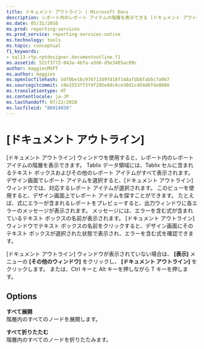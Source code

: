 ```yaml
---
title: ドキュメント アウトライン | Microsoft Docs
description: レポート内のレポート アイテムの階層を表示できる [ドキュメント アウトライン] ウィンドウについて説明します。
ms.date: 05/31/2016
ms.prod: reporting-services
ms.prod_service: reporting-services-native
ms.technology: tools
ms.topic: conceptual
f1_keywords:
- sql13.rtp.rptdesigner.documentoutline.f1
ms.assetid: 521f3772-043a-4bfa-a3d6-d5e3405ac09c
author: maggiesMSFT
ms.author: maggies
ms.openlocfilehash: 5df8be16c976713d9fd18f148afdb8fab5c7a967
ms.sourcegitcommit: c8e1553ff3fdf295e8dc6ce30d1c454d6fde8088
ms.translationtype: HT
ms.contentlocale: ja-JP
ms.lasthandoff: 07/22/2020
ms.locfileid: "86914038"
---
```

# <a name="document-outline"></a>[ドキュメント アウトライン]
  [ドキュメント アウトライン] ウィンドウを使用すると、レポート内のレポート アイテムの階層を表示できます。 Tablix データ領域には、Tablix セルに含まれるテキスト ボックスおよびその他のレポート アイテムがすべて表示されます。 デザイン画面でレポート アイテムを選択すると、[ドキュメント アウトライン] ウィンドウでは、対応するレポート アイテムが選択されます。 このビューを使用すると、デザイン画面上でレポート アイテムを探すことができます。 たとえば、式にエラーが含まれるレポートをプレビューすると、出力ウィンドウに各エラーのメッセージが表示されます。 メッセージには、エラーを含む式が含まれているテキスト ボックスの名前が表示されます。 [ドキュメント アウトライン] ウィンドウでテキスト ボックスの名前をクリックすると、デザイン画面にそのテキスト ボックスが選択された状態で表示され、エラーを含む式を確認できます。  
  
[ドキュメント アウトライン] ウィンドウが表示されていない場合は、 **[表示]** メニューの **[その他のウィンドウ]** をクリックし、 **[ドキュメント アウトライン]** をクリックします。
または、Ctrl キーと Alt キーを押しながら T キーを押します。
  
## <a name="options"></a>Options  
 **すべて展開**  
 階層内のすべてのノードを展開します。  
  
 **すべて折りたたむ**  
 階層内のすべてのノードを折りたたみます。  
  
  
